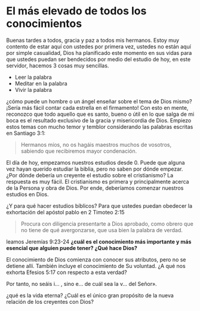 # El más elevado de todos los conocimientos
Buenas tardes a todos, gracia y paz a todos mis hermanos.
Estoy muy contento de estar aquí con ustedes por primera vez, ustedes no están aquí por simple casualidad, Dios ha planificado este momento en sus vidas para que ustedes puedan ser bendecidos por medio del estudio de hoy,  en este servidor, hacemos 3 cosas muy sencillas.
+ Leer la palabra
+ Meditar en la palabra
+ Vivir la palabra

¿cómo puede un hombre o un ángel enseñar sobre el tema de Dios mismo? ¡Sería más fácil contar cada estrella en el firmamento! Con esto en mente, reconozco que todo aquello que es santo, bueno o útil en lo que salga de mi boca es el resultado exclusivo de la gracia y misericordia de Dios. Empiezo estos temas con mucho temor y temblor considerando las palabras escritas en Santiago 3:1: 

> Hermanos míos, no os hagáis maestros muchos de vosotros, sabiendo que recibiremos mayor condenación. 

El día de hoy, empezamos nuestros estudios desde 0.
Puede que alguna vez hayan querido estudiar la biblia, pero no saben por dónde empezar. ¿Por dónde debería un creyente el estudio sobre el cristianismo? La respuesta es muy fácil.
El cristianismo es primera y principalmente acerca de la Persona y obra de Dios. Por ende, deberíamos comenzar nuestros estudios en Dios.

¿Y para qué hacer estudios bíblicos?
Para que ustedes puedan obedecer la exhortación del apóstol pablo en 2 Timoteo 2:15
> Procura con diligencia presentarte a Dios aprobado, como obrero que no tiene de qué avergonzarse, que usa bien la palabra de verdad. 

leamos Jeremías 9:23-24
**¿cuál es el conocimiento más importante y más esencial que alguien puede tener?
¿Qué hace Dios?**

El conocimiento de Dios comienza con conocer sus atributos, pero no se detiene allí. También incluye el conocimiento de Su voluntad. ¿A qué nos exhorta Efesios 5:17 con respecto a esta verdad?

Por tanto, no seáis i... , sino e... de cuál sea la v... del Señor». 

¿qué es la vida eterna? ¿Cuál es el único gran
propósito de la nueva relación de los creyentes con Dios? 